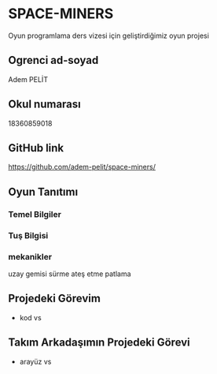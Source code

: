 # SPACE-MINERS
Oyun programlama ders vizesi için geliştirdiğimiz oyun projesi
## Ogrenci ad-soyad
Adem PELİT
## Okul numarası
18360859018
## GitHub link
https://github.com/adem-pelit/space-miners/
## Oyun Tanıtımı
### Temel Bilgiler
### Tuş Bilgisi
### mekanikler
uzay gemisi sürme ateş etme patlama
## Projedeki Görevim
* kod vs
## Takım Arkadaşımın Projedeki Görevi
* arayüz vs
